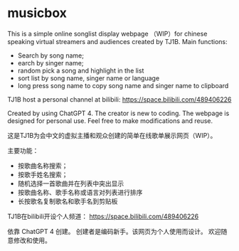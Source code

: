 # musicbox
This is a simple online songlist display webpage （WIP）for chinese speaking virtual streamers and audiences created by TJ1B. 
Main functions:
- Search by song name;
- earch by singer name;
- random pick a song and highlight in the list
- sort list by song name, singer name or language
- long press song name to copy song name and singer name to clipboard

TJ1B host a personal channel at bilibili: 
https://space.bilibili.com/489406226

Created by using ChatGPT 4.
The creator is new to coding. The webpage is designed for personal use.
Feel free to make modifications and reuse.

这是TJ1B为会中文的虚拟主播和观众创建的简单在线歌单展示网页（WIP）。

主要功能：
- 按歌曲名称搜索；
- 按歌手姓名搜索；
- 随机选择一首歌曲并在列表中突出显示
- 按歌曲名称、歌手名称或语言对列表进行排序
- 长按歌名复制歌名和歌手名到剪贴板

TJ1B在bilibili开设个人频道：
https://space.bilibili.com/489406226

依靠 ChatGPT 4 创建。
创建者是编码新手。该网页为个人使用而设计。
欢迎随意修改和使用。
